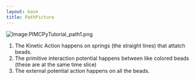 ```yaml
---
layout: base
title: PathPicture
---
```


![Image:PIMCPyTutorial\_path1.png](PIMCPyTutorial_path1.png "Image:PIMCPyTutorial_path1.png")

1.  The Kinetic Action happens on springs (the straight lines) that
    attatch beads.
2.  The primitive interaction potential happens between like colored
    beads (these are at the same time slice)
3.  The external potential action happens on all the beads.


